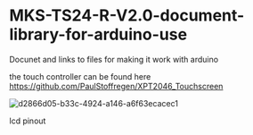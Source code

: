 # MKS-TS24-R-V2.0-document-library-for-arduino-use
Docunet and links to files for making it work with arduino

the touch controller can be found here
https://github.com/PaulStoffregen/XPT2046_Touchscreen

![d2866d05-b33c-4924-a146-a6f63ecacec1](https://user-images.githubusercontent.com/87819514/228117482-62817011-7754-4b70-93a1-1fe275809a7c.jpg)

lcd pinout
